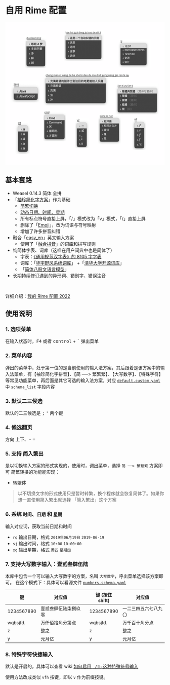 # 自用 Rime 配置

![demo](./demo.jpg)

## 基本套路

-   Weasel 0.14.3 简体 全拼
-   「[袖珍简化字方案](https://github.com/rime/rime-pinyin-simp)」作为基础
    -   [简繁切换](https://github.com/rime/home/issues/388#issuecomment-504572224)
    -   [动态日期、时间、星期](https://github.com/KyleBing/rime-wubi86-jidian)
    -   所有标点符号直接上屏，「/」模式改为「v」模式，「/」直接上屏
    -   删除了「[Emoji](https://github.com/rime/rime-emoji)」，改为词语与符号映射
    -   增加了许多拼音纠错
-   融合「[easy_en](https://github.com/BlindingDark/rime-easy-en)」英文输入方案
    -   使用了「[融合拼音](https://github.com/tumuyan/rime-pinyin-simp)」的词库和拼写规则
-   纯简体字表、词库（这样在用户词典中也是简体了）
    -   字表：[《通用规范汉字表》的 8105 字字表](https://github.com/iDvel/The-Table-of-General-Standard-Chinese-Characters)
    -   词库：「[华宇野风系统词库](http://bbs.pinyin.thunisoft.com/forum.php?mod=viewthread&tid=30049)」 +「[清华大学开源词库](https://github.com/thunlp/THUOCL)」
    -   「[简体八股文语言模型](https://github.com/lotem/rime-octagram-data/tree/hans)」
-   长期持续修订遇到的异形词、错别字、错误注音

<br>

详细介绍：[我的 Rime 配置 2022](https://dvel.me/posts/my-rime-setting-2022/)

## 使用说明

### 1. 选项菜单
在输入状态时，<kbd>F4</kbd> 或者 <kbd>control</kbd> + <kbd>`</kbd> 弹出菜单

### 2. 菜单内容
弹出的菜单中，处于第一位的是当前使用的输入法方案，其后跟着是该方案中的输入法菜单，有【袖珍简化字拼音】、【简 ──> 繁繁繁】、【大写数字】、【特殊字符】等常见功能菜单，再后面是其它可选的输入法方案，对应 [`default.custom.yaml`](https://github.com/appleshan/fcitx5-rime-dict/blob/main/default.custom.yaml) 中 `schema_list` 字段内容

### 3. 默认二三候选
默认的二三候选是 <kbd>;</kbd> <kbd>'</kbd> 两个键

### 4. 候选翻页
方向 <kbd>上</kbd><kbd>下</kbd>、<kbd>-</kbd> <kbd>=</kbd>

### 5. 支持 简入繁出
是以切换输入方案的形式实现的，使用时，调出菜单，选择 `简 ──> 繁繁繁` 方案即可
简繁转换的功能能实现：
- 转繁体
> 以不切换文字的形式使用只是暂时转繁，换个程序就会恢复简体了。如果你想一直使用简入繁出就选择 「简入繁出」这个方案

### 6. 系统 `时间`、`日期` 和 `星期`
输入对应词，获取当前日期和时间
- `rq` 输出日期，格式 `2019年06月19日` `2019-06-19`
- `sj` 输出时间，格式 `10:00` `10:00:00`
- `xq` 输出星期，格式 `周四` `星期四`

### 7. 支持大写数字输入：壹贰叁肆伍陆
本库中包含一个可以输入大写数字的方案，名叫 `大写数字`，呼出菜单选择该方案即可。
在这个模式下：具体可以看源文件 [`numbers.schema.yaml`](https://github.com/appleshan/fcitx5-rime-dict/blob/main/numbers.schema.yaml)


| 键           | 对应值             | | 键 (按住 shift) | 对应值            |
|-------------|--------------------|---|-----------|-------------------|
| 1234567890  | 壹贰叁肆伍陆柒捌玖零  | | 1234567890 | 一二三四五六七八九〇  |
| wqbsjfd.    | 万仟佰拾角分第点     | | wqbsjfd.   | 万千百十角分点       |
| z           | 整之               | | z          | 整之               |
| y           | 元月亿             | | y          | 元月亿             |

### 8. 特殊字符快捷输入
默认是开启的，具体可以查看 wiki [如何启用 ` /fh` 这种特殊符号输入](https://github.com/KyleBing/rime-wubi86-jidian/wiki/%E5%A6%82%E4%BD%95%E5%90%AF%E7%94%A8-%60--fh%60-%E8%BF%99%E7%A7%8D%E7%89%B9%E6%AE%8A%E7%AC%A6%E5%8F%B7%E8%BE%93%E5%85%A5)

使用方法改成类似 `vfh` 按键，即以 `v` 作为前缀按键。
